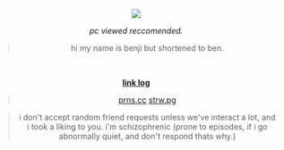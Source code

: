 <div align="center">



<h1 align="center"> </h1>


<br />



<img src="https://komarev.com/ghpvc/?username=artfufu&base=7906&color=grey&label=CoolPeople">

*pc viewed reccomended.*

 > hi my name is benji but shortened to ben.



<br>

<ins>**link log**</ins>

> [prns.cc](https://pronouns.cc/@shedletskying) [strw.pg](https://dandyfield.straw.page/)


> i don't accept random friend requests unless we've interact a lot, and i took a liking to you. i'm schizophrenic (prone to episodes, if i go abnormally quiet, and don't respond thats why.)





